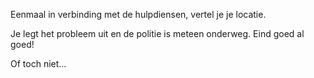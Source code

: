 Eenmaal in verbinding met de hulpdiensen, vertel je je locatie.

Je legt het probleem uit en de politie is meteen onderweg.
Eind goed al goed!

Of toch niet...